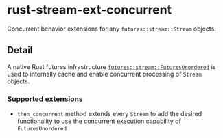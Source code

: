 # rust-stream-ext-concurrent

Concurrent behavior extensions for any `futures::stream::Stream` objects.

## Detail

A native Rust futures infrastructure [`futures::stream::FuturesUnordered`](https://docs.rs/futures/latest/futures/stream/struct.FuturesUnordered.html#) is used to internally cache and enable concurrent processing of `Stream` objects.

### Supported extensions
- `then_concurrent` method extends every `Stream` to add the desired functionality to use the concurrent execution capability of `FuturesUnordered`
